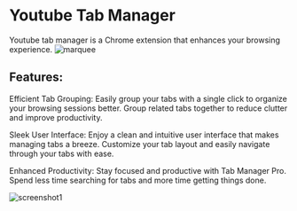 # Youtube Tab Manager

Youtube tab manager is a Chrome extension that enhances your browsing experience.
![marquee](https://github.com/JohnPark24/youtube-tab-manager/assets/62269310/adcb37ea-3b58-4e93-9dfa-95481d8e663e)

## Features:

Efficient Tab Grouping: Easily group your tabs with a single click to organize your browsing sessions better. Group related tabs together to reduce clutter and improve productivity.

Sleek User Interface: Enjoy a clean and intuitive user interface that makes managing tabs a breeze. Customize your tab layout and easily navigate through your tabs with ease.

Enhanced Productivity: Stay focused and productive with Tab Manager Pro. Spend less time searching for tabs and more time getting things done.

![screenshot1](https://github.com/JohnPark24/youtube-tab-manager/assets/62269310/2f3ece35-a310-4c97-be79-d907aa94ca2f)
